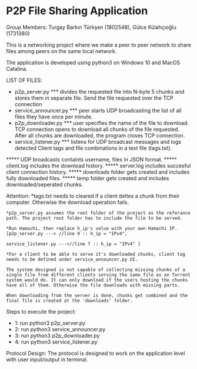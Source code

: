 # P2P File Sharing Application

Group Members: Turgay Barkın Türkşen (1802548), Gülce Külahçıoğlu (1731380)

This is a networking project where we make a peer to peer network to share files among peers on the same local network.

The application is developed using python3 on Windows 10 and MacOS Catalina. 

LIST OF FILES:
- p2p_server.py *** divides the requested file into N-byte 5 chunks and stores them in separate file. Send the file requested over the TCP connection
- service_announcer.py  *** peer starts  UDP broadcasting the list of all files they have once per minute.
- p2p_downloader.py *** user specifies the name of the file to download. TCP connection opens to download all chunks of the file requested. After all chunks are downloaded, the program closes TCP connection.
- service_listener.py *** listens for UDP broadcast messages and logs detected Client tags and file combinations in a text file 
(tags.txt).  

***** UDP broadcasts containts username, files in JSON format.
***** client.log includes the download history.
***** server.log includes succesful client connection history.
***** downloads folder gets created and includes fully downloaded files.
***** temp folder gets created and includes downloaded/seperated chunks.


Attention:
	*tags.txt needs to cleared if a client deltes a chunk from their computer. Otherwise the download operation fails.
	
    *p2p_server.py assumes the root folder of the project as the referance path. The project root folder has to include the file to be served.
    
    *Run Hamachi, then replace h_ip's value with your own Hamachi IP. [p2p_server.py ---> //line 9 :: h_ip = "IPv4",
                                                                       service_listener.py --->//line 7 :: h_ip = "IPv4" ]

    *For a client to be able to serve it's downloaded chunks, client tag needs to be defined under service_announcer.py UI.

    The system designed is not capable of collecting missing chunks of a single file from different clients serving the same file as an Torrent system would do. It can only download if the users hosting the chunks have all of them. Otherwise the file downloads with missing parts.

    When downloading from the server is done, chunks get combined and the final file is created at the 'downloads' folder.

Steps to execute the project:
- 1: run python3 p2p_server.py
- 2: run python3 service_announcer.py
- 3: run python3 p2p_downloader.py
- 4: run python3 service_listener.py


Protocol Design:
The protocol is designed to work on the application level with user input/output in terminal.

 
